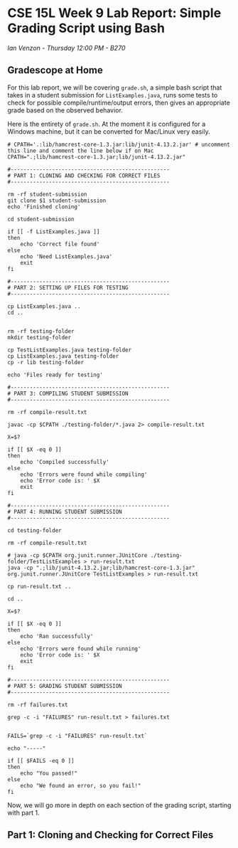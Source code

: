 # CSE 15L Week 9 Lab Report: Simple Grading Script using Bash

*Ian Venzon - Thursday 12:00 PM - B270*

## Gradescope at Home

For this lab report, we will be covering `grade.sh`, a simple bash script that takes in a student submission for `ListExamples.java`, runs some tests to check for possible compile/runtime/output errors, then gives an appropriate grade based on the observed behavior.

Here is the entirety of `grade.sh`. At the moment it is configured for a Windows machine, but it can be converted for Mac/Linux very easily.

```
# CPATH='.:lib/hamcrest-core-1.3.jar:lib/junit-4.13.2.jar' # uncomment this line and comment the line below if on Mac
CPATH=".;lib/hamcrest-core-1.3.jar;lib/junit-4.13.2.jar"

#--------------------------------------------------
# PART 1: CLONING AND CHECKING FOR CORRECT FILES
#--------------------------------------------------

rm -rf student-submission
git clone $1 student-submission
echo 'Finished cloning'

cd student-submission

if [[ -f ListExamples.java ]]
then
    echo 'Correct file found'
else
    echo 'Need ListExamples.java'
    exit
fi

#--------------------------------------------------
# PART 2: SETTING UP FILES FOR TESTING
#--------------------------------------------------

cp ListExamples.java ..
cd ..


rm -rf testing-folder
mkdir testing-folder

cp TestListExamples.java testing-folder
cp ListExamples.java testing-folder
cp -r lib testing-folder

echo 'Files ready for testing'

#--------------------------------------------------
# PART 3: COMPILING STUDENT SUBMISSION
#--------------------------------------------------

rm -rf compile-result.txt

javac -cp $CPATH ./testing-folder/*.java 2> compile-result.txt

X=$?

if [[ $X -eq 0 ]]
then
    echo 'Compiled successfully'
else
    echo 'Errors were found while compiling'
    echo 'Error code is: ' $X
    exit
fi

#--------------------------------------------------
# PART 4: RUNNING STUDENT SUBMISSION
#--------------------------------------------------

cd testing-folder

rm -rf compile-result.txt

# java -cp $CPATH org.junit.runner.JUnitCore ./testing-folder/TestListExamples > run-result.txt
java -cp ".;lib/junit-4.13.2.jar;lib/hamcrest-core-1.3.jar" org.junit.runner.JUnitCore TestListExamples > run-result.txt

cp run-result.txt ..

cd ..

X=$?

if [[ $X -eq 0 ]]
then
    echo 'Ran successfully'
else
    echo 'Errors were found while running'
    echo 'Error code is: ' $X
    exit
fi

#--------------------------------------------------
# PART 5: GRADING STUDENT SUBMISSION
#--------------------------------------------------

rm -rf failures.txt 

grep -c -i "FAILURES" run-result.txt > failures.txt


FAILS=`grep -c -i "FAILURES" run-result.txt`

echo "-----"

if [[ $FAILS -eq 0 ]]
then
    echo "You passed!"
else
    echo "We found an error, so you fail!"
fi
```

Now, we will go more in depth on each section of the grading script, starting with part 1.


## Part 1: Cloning and Checking for Correct Files
